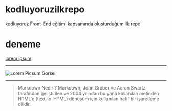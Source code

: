 # kodluyoruzilkrepo
kodluyoruz Front-End eğitimi kapsamında oluşturduğum ilk repo
# deneme
[lorem ipsum](http://google.com)

------------------------------------------------------------
![Lorem Picsum Gorsel](https://picsum.photos/200/300)
***
> Markdown Nedir ?
Markdown, John Gruber ve Aaron Swartz tarafından geliştirilen ve 2004 yılından bu yana kullanılan metinden HTML'e (text-to-HTML) dönüşüm için kullanılan hafif bir işaretleme dilidir.

